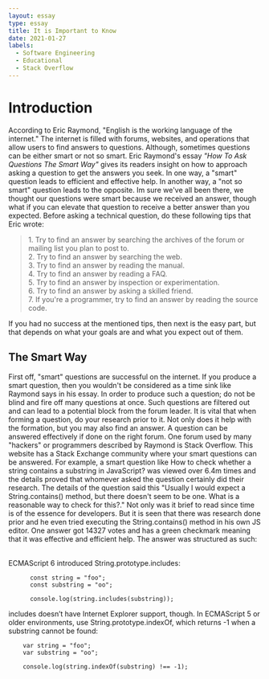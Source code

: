 ```yaml
---
layout: essay
type: essay
title: It is Important to Know
date: 2021-01-27
labels:
  - Software Engineering
  - Educational
  - Stack Overflow
---
```

# Introduction

According to Eric Raymond, "English is the working language of the internet." The internet is filled with forums, websites, and operations that allow users to find answers to questions. Although, sometimes questions can be either smart or not so smart. Eric Raymond's essay <i> "How To Ask Questions The Smart Way" </i> gives its readers insight on how to approach asking a question to get the answers you seek. In one way, a "smart" question leads to efficient and effective help. In another way, a "not so smart" question leads to the opposite. Im sure we've all been there, we thought our questions were smart because we received an answer, though what if you can elevate that question to receive a better answer than you expected. Before asking a technical question, do these following tips that Eric wrote:
<blockquote>
  1. Try to find an answer by searching the archives of the forum or mailing list you plan to post to.
  <br>2. Try to find an answer by searching the web.
  <br>3. Try to find an answer by reading the manual.
  <br>4. Try to find an answer by reading a FAQ.
  <br>5. Try to find an answer by inspection or experimentation.
  <br>6. Try to find an answer by asking a skilled friend.
  <br>7. If you're a programmer, try to find an answer by reading the source code.
</blockquote>
If you had no success at the mentioned tips, then next is the easy part, but that depends on what your goals are and what you expect out of them.

## The Smart Way

First off, "smart" questions are successful on the internet. If you produce a smart question, then you wouldn't be considered as a time sink like Raymond says in his essay. In order to produce such a question; do not be blind and fire off many questions at once. Such questions are filtered out and can lead to a potential block from the forum leader. It is vital that when forming a question, do your research prior to it. Not only does it help with the formation, but you may also find an answer. A question can be answered effectively if done on the right forum. One forum used by many "hackers" or programmers described by Raymond is Stack Overflow. This website has a Stack Exchange community where your smart questions can be answered. For example, a smart question like How to check whether a string contains a substring in JavaScript? was viewed over 6.4m times and the details proved that whomever asked the question certainly did their research. The details of the question said this "Usually I would expect a String.contains() method, but there doesn't seem to be one. What is a reasonable way to check for this?." Not only was it brief to read since time is of the essence for developers. But it is seen that there was research done prior and he even tried executing the String.contains() method in his own JS editor. One answer got 14327 votes and has a green checkmark meaning that it was effective and efficient help. The answer was structured as such: 

<br>ECMAScript 6 introduced String.prototype.includes: 
```blue
      const string = "foo";
      const substring = "oo";

      console.log(string.includes(substring));
```
includes doesn’t have Internet Explorer support, though. In ECMAScript 5 or older environments, use String.prototype.indexOf, which returns -1 when a substring cannot be found:
```blue
    var string = "foo";
    var substring = "oo";

    console.log(string.indexOf(substring) !== -1);
```
